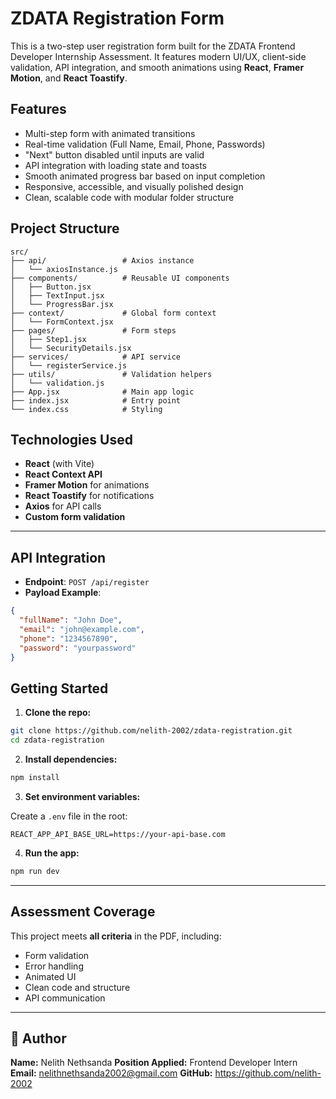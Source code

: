 # ZDATA Registration Form

This is a two-step user registration form built for the ZDATA Frontend Developer Internship Assessment. It features modern UI/UX, client-side validation, API integration, and smooth animations using **React**, **Framer Motion**, and **React Toastify**.

## Features

- Multi-step form with animated transitions
- Real-time validation (Full Name, Email, Phone, Passwords)
- "Next" button disabled until inputs are valid
- API integration with loading state and toasts
- Smooth animated progress bar based on input completion
- Responsive, accessible, and visually polished design
- Clean, scalable code with modular folder structure

## Project Structure

```
src/
├── api/                 # Axios instance
│   └── axiosInstance.js
├── components/          # Reusable UI components
│   ├── Button.jsx
│   ├── TextInput.jsx
│   └── ProgressBar.jsx
├── context/             # Global form context
│   └── FormContext.jsx
├── pages/               # Form steps
│   ├── Step1.jsx
│   └── SecurityDetails.jsx
├── services/            # API service
│   └── registerService.js
├── utils/               # Validation helpers
│   └── validation.js
├── App.jsx              # Main app logic
├── index.jsx            # Entry point
└── index.css            # Styling
```

## Technologies Used

- **React** (with Vite)
- **React Context API**
- **Framer Motion** for animations
- **React Toastify** for notifications
- **Axios** for API calls
- **Custom form validation**

---

## API Integration

- **Endpoint**: `POST /api/register`
- **Payload Example**:

```json
{
  "fullName": "John Doe",
  "email": "john@example.com",
  "phone": "1234567890",
  "password": "yourpassword"
}
```

## Getting Started

1. **Clone the repo:**

```bash
git clone https://github.com/nelith-2002/zdata-registration.git
cd zdata-registration
```

2. **Install dependencies:**

```bash
npm install
```

3. **Set environment variables:**

Create a `.env` file in the root:

```
REACT_APP_API_BASE_URL=https://your-api-base.com
```

4. **Run the app:**

```bash
npm run dev
```

---

## Assessment Coverage

This project meets **all criteria** in the PDF, including:

- Form validation
- Error handling
- Animated UI
- Clean code and structure
- API communication

---

## 📩 Author

**Name:** Nelith Nethsanda
**Position Applied:** Frontend Developer Intern  
**Email:** nelithnethsanda2002@gmail.com
**GitHub:** https://github.com/nelith-2002
